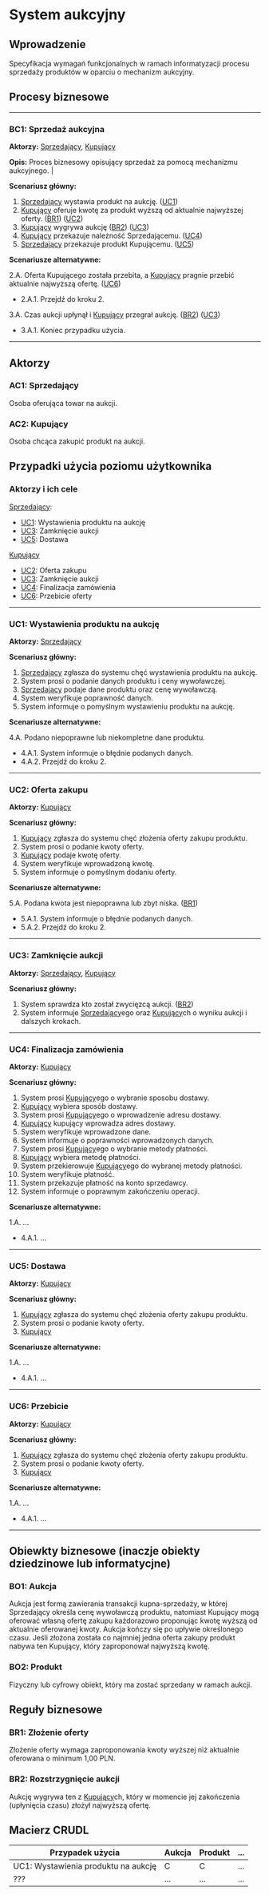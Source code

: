 # System aukcyjny

## Wprowadzenie

Specyfikacja wymagań funkcjonalnych w ramach informatyzacji procesu sprzedaży produktów w oparciu o mechanizm aukcyjny. 

## Procesy biznesowe

---
<a id="bc1"></a>
### BC1: Sprzedaż aukcyjna 

**Aktorzy:** [Sprzedający](#ac1), [Kupujący](#ac2)

**Opis:** Proces biznesowy opisujący sprzedaż za pomocą mechanizmu aukcyjnego. |

**Scenariusz główny:**
1. [Sprzedający](#ac1) wystawia produkt na aukcję. ([UC1](#uc1))
2. [Kupujący](#ac2) oferuje kwotę za produkt wyższą od aktualnie najwyższej oferty. ([BR1](#br1)) ([UC2](#uc2))
3. [Kupujący](#ac2) wygrywa aukcję ([BR2](#br2)) ([UC3](#uc3))
4. [Kupujący](#ac2) przekazuje należność Sprzedającemu. ([UC4](#uc4))
5. [Sprzedający](#ac1) przekazuje produkt Kupującemu. ([UC5](#uc5))

**Scenariusze alternatywne:** 

2.A. Oferta Kupującego została przebita, a [Kupujący](#ac2) pragnie przebić aktualnie najwyższą ofertę. ([UC6](#uc6))
* 2.A.1. Przejdź do kroku 2.

3.A. Czas aukcji upłynął i [Kupujący](#ac2) przegrał aukcję. ([BR2](#br2)) ([UC3](#uc3))
* 3.A.1. Koniec przypadku użycia.

---

## Aktorzy

<a id="ac1"></a>
### AC1: Sprzedający

Osoba oferująca towar na aukcji.

<a id="ac2"></a>
### AC2: Kupujący

Osoba chcąca zakupić produkt na aukcji.


## Przypadki użycia poziomu użytkownika

### Aktorzy i ich cele

[Sprzedający](#ac1):
* [UC1](#uc1): Wystawienia produktu na aukcję
* [UC3](#uc3): Zamknięcie aukcji
* [UC5](#uc5): Dostawa

[Kupujący](#ac2)
* [UC2](#uc2): Oferta zakupu
* [UC3](#uc3): Zamknięcie aukcji
* [UC4](#uc4): Finalizacja zamówienia
* [UC6](#uc6): Przebicie oferty

---
<a id="uc1"></a>
### UC1: Wystawienia produktu na aukcję

**Aktorzy:** [Sprzedający](#ac1)

**Scenariusz główny:**
1. [Sprzedający](#ac1) zgłasza do systemu chęć wystawienia produktu na aukcję.
2. System prosi o podanie danych produktu i ceny wywoławczej.
3. [Sprzedający](#ac1) podaje dane produktu oraz cenę wywoławczą.
4. System weryfikuje poprawność danych.
5. System informuje o pomyślnym wystawieniu produktu na aukcję.

**Scenariusze alternatywne:** 

4.A. Podano niepoprawne lub niekompletne dane produktu.
* 4.A.1. System informuje o błędnie podanych danych.
* 4.A.2. Przejdź do kroku 2.

---

<a id="uc2"></a>
### UC2: Oferta zakupu

**Aktorzy:** [Kupujący](#ac2)

**Scenariusz główny:**
1. [Kupujący](#ac2) zgłasza do systemu chęć złożenia oferty zakupu produktu.
2. System prosi o podanie kwoty oferty.
3. [Kupujący](#ac2) podaje kwotę oferty.
4. System weryfikuje wprowadzoną kwotę.
5. System informuje o pomyślnym dodaniu oferty.

**Scenariusze alternatywne:** 

5.A. Podana kwota jest niepoprawna lub zbyt niska. ([BR1](#br1))
* 5.A.1. System informuje o błędnie podanych danych.
* 5.A.2. Przejdź do kroku 2.

---

<a id="uc3"></a>
### UC3: Zamknięcie aukcji

**Aktorzy:** [Sprzedający](#ac1), [Kupujący](#ac2)

**Scenariusz główny:**
1. System sprawdza kto został zwycięzcą aukcji. ([BR2](#br2))
2. System informuje [Sprzedający](#ac1)ego oraz [Kupujący](#ac2)ch o wyniku aukcji i dalszych krokach.

---

<a id="uc3"></a>
### UC4: Finalizacja zamówienia

**Aktorzy:** [Kupujący](#ac2)

**Scenariusz główny:**
1. System prosi [Kupujący](#ac2)ego o wybranie sposobu dostawy.
2. [Kupujący](#ac2) wybiera sposób dostawy.
3. System prosi [Kupujący](#ac2)ego o wprowadzenie adresu dostawy.
4. [Kupujący](#ac2) kupujący wprowadza adres dostawy.
5. System weryfikuje wprowadzone dane.
6. System informuje o poprawności wprowadzonych danych.
7. System prosi [Kupujący](#ac2)ego o wybranie metody płatności.
8. [Kupujący](#ac2) wybiera metodę płatności.
9. System przekierowuje [Kupujący](#ac2)ego do wybranej metody płatności.
10. System weryfikuje płatność.
11. System przekazuje płatność na konto sprzedawcy.
12. System informuje o poprawnym zakończeniu operacji.

**Scenariusze alternatywne:** 

1.A. ...
* 4.A.1. ...

---

<a id="uc3"></a>
### UC5: Dostawa

**Aktorzy:** [Kupujący](#ac2)

**Scenariusz główny:**
1. [Kupujący](#ac2) zgłasza do systemu chęć złożenia oferty zakupu produktu.
2. System prosi o podanie kwoty oferty.
3. [Kupujący](#ac2)

**Scenariusze alternatywne:** 

1.A. ...
* 4.A.1. ...

---

<a id="uc3"></a>
### UC6: Przebicie

**Aktorzy:** [Kupujący](#ac2)

**Scenariusz główny:**
1. [Kupujący](#ac2) zgłasza do systemu chęć złożenia oferty zakupu produktu.
2. System prosi o podanie kwoty oferty.
3. [Kupujący](#ac2)

**Scenariusze alternatywne:** 

1.A. ...
* 4.A.1. ...

---

## Obiewkty biznesowe (inaczje obiekty dziedzinowe lub informatycjne)

### BO1: Aukcja

Aukcja jest formą zawierania transakcji kupna-sprzedaży, w której Sprzedający określa cenę wywoławczą produktu, natomiast Kupujący mogą oferować własną ofertę zakupu każdorazowo proponując kwotę wyższą od aktualnie oferowanej kwoty. Aukcja kończy się po upływie określonego czasu. Jeśli złożona została co najmniej jedna oferta zakupy produkt nabywa ten Kupujący, który zaproponował najwyższą kwotę. 

### BO2: Produkt

Fizyczny lub cyfrowy obiekt, który ma zostać sprzedany w ramach aukcji.

## Reguły biznesowe

<a id="br1"></a>
### BR1: Złożenie oferty

Złożenie oferty wymaga zaproponowania kwoty wyższej niż aktualnie oferowana o minimum 1,00 PLN.


<a id="br2"></a>
### BR2: Rozstrzygnięcie aukcji

Aukcję wygrywa ten z [Kupujący](#ac2)ch, który w momencie jej zakończenia (upłynięcia czasu) złożył najwyższą ofertę.

## Macierz CRUDL


| Przypadek użycia                                  | Aukcja | Produkt | ... |
| ------------------------------------------------- | ------ | ------- | --- |
| UC1: Wystawienia produktu na aukcję               |    C   |    C    | ... |
| ???                                               |  ...   |  ...    | ... |


